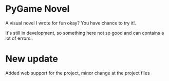 # PyGame Novel
A visual novel I wrote for fun okay? You have chance to try it!.

It's still in development, so something here not so good and can contains a lot of errors..


# New update

Added web support for the project, minor change at the project files